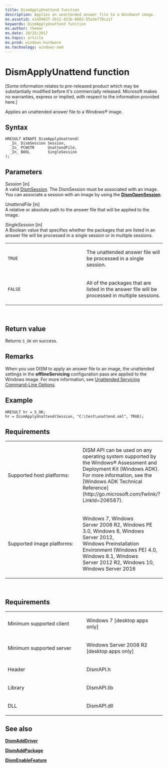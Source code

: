 ```yaml
---
title: DismApplyUnattend function
description: Applies an unattended answer file to a Windows® image.
ms.assetid: e1d9903f-2b12-421b-8802-55a3e770ca1f
keywords: DismApplyUnattend function
ms.author: themar
ms.date: 10/25/2017
ms.topic: article
ms.prod: windows-hardware
ms.technology: windows-oem
---
```


# DismApplyUnattend function


\[Some information relates to pre-released product which may be substantially modified before it's commercially released. Microsoft makes no warranties, express or implied, with respect to the information provided here.\]

Applies an unattended answer file to a Windows® image.

Syntax
---

```ManagedCPlusPlus
HRESULT WINAPI DismApplyUnattend(
  _In_ DismSession Session,
  _In_ PCWSTR      UnattendFile,
  _In_ BOOL        SingleSession
);
```

Parameters
-------

*Session* \[in\]  
A valid [DismSession](dismsession.md). The DismSession must be associated with an image. You can associate a session with an image by using the [**DismOpenSession**](dismopensession-function.md).

*UnattendFile* \[in\]  
A relative or absolute path to the answer file that will be applied to the image.

*SingleSession* \[in\]  
A Boolean value that specifies whether the packages that are listed in an answer file will be processed in a single session or in multiple sessions.

<table>
<colgroup>
<col width="50%" />
<col width="50%" />
</colgroup>
<tbody>
<tr class="odd">
<td><p><code>TRUE</code></p></td>
<td><p>The unattended answer file will be processed in a single session.</p></td>
</tr>
<tr class="even">
<td><p><code>FALSE</code></p></td>
<td><p>All of the packages that are listed in the answer file will be processed in multiple sessions.</p></td>
</tr>
</tbody>
</table>

 

Return value
---------

Returns `S_OK` on success.

## <span id="Remarks"></span><span id="remarks"></span><span id="REMARKS"></span>Remarks


When you use DISM to apply an answer file to an image, the unattended settings in the **offlineServicing** configuration pass are applied to the Windows image. For more information, see [Unattended Servicing Command-Line Options](http://go.microsoft.com/fwlink/?LinkId=200973).

## <span id="Example"></span><span id="example"></span><span id="EXAMPLE"></span>Example


```
HRESULT hr = S_OK;
hr = DismApplyUnattend(Session, "C:\test\unattend.xml", TRUE);
```

## <span id="Requirements"></span><span id="requirements"></span><span id="REQUIREMENTS"></span>Requirements


<table>
<colgroup>
<col width="50%" />
<col width="50%" />
</colgroup>
<tbody>
<tr class="odd">
<td><p>Supported host platforms:</p></td>
<td><p>DISM API can be used on any operating system supported by the Windows® Assessment and Deployment Kit (Windows ADK). For more information, see the [Windows ADK Technical Reference](http://go.microsoft.com/fwlink/?LinkId=206587).</p></td>
</tr>
<tr class="even">
<td><p>Supported image platforms:</p></td>
<td><p>Windows 7, Windows Server 2008 R2, Windows PE 3.0, Windows 8, Windows Server 2012, Windows Preinstallation Environment (Windows PE) 4.0, Windows 8.1, Windows Server 2012 R2, Windows 10, Windows Server 2016</p></td>
</tr>
</tbody>
</table>

 

Requirements
---------

<table>
<colgroup>
<col width="50%" />
<col width="50%" />
</colgroup>
<tbody>
<tr class="odd">
<td><p>Minimum supported client</p></td>
<td><p>Windows 7 [desktop apps only]</p></td>
</tr>
<tr class="even">
<td><p>Minimum supported server</p></td>
<td><p>Windows Server 2008 R2 [desktop apps only]</p></td>
</tr>
<tr class="odd">
<td><p>Header</p></td>
<td>DismAPI.h</td>
</tr>
<tr class="even">
<td><p>Library</p></td>
<td>DismAPI.lib</td>
</tr>
<tr class="odd">
<td><p>DLL</p></td>
<td>DismAPI.dll</td>
</tr>
</tbody>
</table>

## <span id="see_also"></span>See also


[**DismAddDriver**](dismadddriver-function.md)

[**DismAddPackage**](dismaddpackage-function.md)

[**DismEnableFeature**](dismenablefeature-function.md)

 

 




